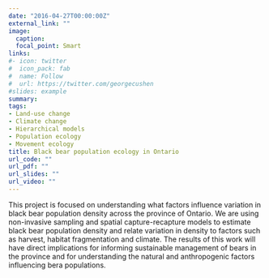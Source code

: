 ```yaml
---
date: "2016-04-27T00:00:00Z"
external_link: ""
image:
  caption: 
  focal_point: Smart
links:
#- icon: twitter
#  icon_pack: fab
#  name: Follow
#  url: https://twitter.com/georgecushen
#slides: example
summary: 
tags:
- Land-use change
- Climate change
- Hierarchical models
- Population ecology
- Movement ecology
title: Black bear population ecology in Ontario
url_code: ""
url_pdf: ""
url_slides: ""
url_video: ""
---
```

This project is focused on understanding what factors influence variation in black bear population density across the province of Ontario. We are using non-invasive sampling and spatial capture-recapture models to estimate black bear population density and relate variation in density to factors such as harvest, habitat fragmentation and climate. The results of this work will have direct implications for informing sustainable management of bears in the province and for understanding the natural and anthropogenic factors influencing bera populations. 